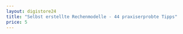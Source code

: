 ```yaml
---
layout: digistore24
title: "Selbst erstellte Rechenmodelle - 44 praxiserprobte Tipps"
price: 5
---
```

